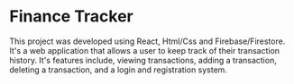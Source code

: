 # Finance Tracker
This project was developed using React, Html/Css and Firebase/Firestore. It's a web application that allows a user to keep track of their transaction history. It's features include, viewing transactions, adding a transaction, deleting a transaction, and a login and registration system.
